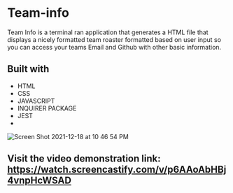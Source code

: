 # Team-info
Team Info is a terminal ran application that generates a HTML file that displays a nicely formatted team roaster formatted based on user input so you can access your teams Email and Github with other basic information.
## Built with
* HTML
* CSS
* JAVASCRIPT
* INQUIRER PACKAGE
* JEST
* 
![Screen Shot 2021-12-18 at 10 46 54 PM](https://user-images.githubusercontent.com/82245627/146663179-f0d556c9-739c-4d01-8277-baf141631a67.png)

## Visit the video demonstration link: https://watch.screencastify.com/v/p6AAoAbHBj4vnpHcWSAD

